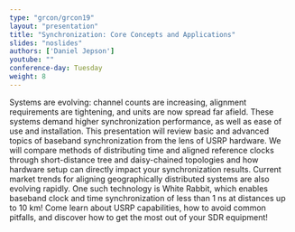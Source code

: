 ```yaml
---
type: "grcon/grcon19"
layout: "presentation"
title: "Synchronization: Core Concepts and Applications"
slides: "noslides"
authors: ['Daniel Jepson']
youtube: ""
conference-day: Tuesday
weight: 8
---
```

Systems are evolving: channel counts are increasing, alignment requirements are tightening, and units are now spread far afield. These systems demand higher synchronization performance, as well as ease of use and installation. This presentation will review basic and advanced topics of baseband synchronization from the lens of USRP hardware.  We will compare methods of distributing time and aligned reference clocks through short-distance tree and daisy-chained topologies and how hardware setup can directly impact your synchronization results. Current market trends for aligning geographically distributed systems are also evolving rapidly. One such technology is White Rabbit, which enables baseband clock and time synchronization of less than 1 ns at distances up to 10 km! Come learn about USRP capabilities, how to avoid common pitfalls, and discover how to get the most out of your SDR equipment!